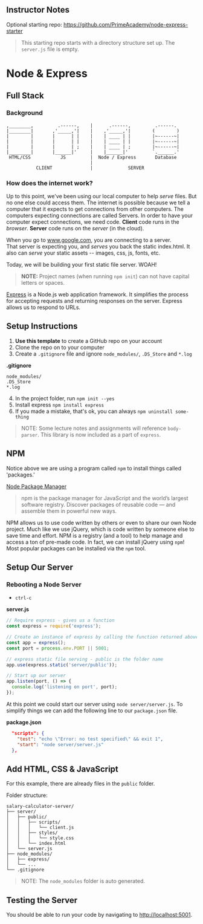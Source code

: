 ## Instructor Notes
Optional starting repo: https://github.com/PrimeAcademy/node-express-starter

> This starting repo starts with a directory structure set up. The `server.js` file is empty.

# Node & Express

## Full Stack

### Background


```
,________,         .------,    |      .------,         .------.
|________|       ,'_____,'|    |    ,'_____,'|        (        )
|        |       |      | |    |    | ____ | |        |~------~|
|        |       |      | |    |    | ____ | |        |~------~|
|        |       |      | ;    |    | ____ | ;        |~------~|
|________|       |______|'     |    |______|'         `.______.'
 HTML/CSS           JS         |  Node / Express       Database
                               |                   
           CLIENT              |             SERVER           
```

### How does the internet work?
Up to this point, we've been using our local computer to help *serve* files. But no one else could access them. 
The internet is possible because we tell a computer that it expects to get connections from other computers. 
The computers expecting connections are called Servers. 
In order to have your computer expect connections, we need code.
**Client** code runs in the _browser_. **Server** code runs on the _server_ (in the cloud).

When you go to www.google.com, you are connecting to a server.  
That server is expecting you, and *serves* you back the static index.html. 
It also can *serve* your static assets -- images, css, js, fonts, etc. 

Today, we will be building your first static file server. WOAH!


> **NOTE:** Project names (when running `npm init`) can not have capital letters or spaces.

[Express](https://expressjs.com/) is a Node.js web application framework. It simplifies the process for accepting requests and returning responses on the server. Express allows us to respond to URLs.

## Setup Instructions

1. **Use this template** to create a GitHub repo on your account
2. Clone the repo on to your computer
3. Create a `.gitignore` file and ignore `node_modules/`, `.DS_Store` and `*.log`
  
  **.gitignore**

  ```
  node_modules/
  .DS_Store
  *.log
  ```

4. In the project folder, run `npm init --yes`
5. Install express `npm install express`
6. If you made a mistake, that's ok, you can always `npm uninstall some-thing`

> NOTE: Some lecture notes and assignments will reference `body-parser`. This library is now included as a part of `express`.

## NPM

Notice above we are using a program called `npm` to install things called 'packages.'

[Node Package Manager](https://www.npmjs.com/) 

>npm is the package manager for JavaScript and the world’s largest software registry. Discover packages of reusable code — and assemble them in powerful new ways.

NPM allows us to use code written by others or even to share our own Node project. Much like we use jQuery, which is code written by someone else to save time and effort. NPM is a registry (and a tool) to help manage and access a ton of pre-made code. In fact, we can install jQuery using `npm`! Most popular packages can be installed via the `npm` tool.

## Setup Our Server

### Rebooting a Node Server
- `ctrl-c`

**server.js**

```JavaScript
// Require express - gives us a function
const express = require('express');

// Create an instance of express by calling the function returned above - gives us an object
const app = express();
const port = process.env.PORT || 5001;

// express static file serving - public is the folder name
app.use(express.static('server/public'));

// Start up our server
app.listen(port, () => {
  console.log('listening on port', port);
});
```

At this point we could start our server using `node server/server.js`. To simplify things we can add the following line to our `package.json` file.

**package.json**

```json
  "scripts": {
    "test": "echo \"Error: no test specified\" && exit 1",
    "start": "node server/server.js"
  },
```

## Add HTML, CSS & JavaScript

For this example, there are already files in the `public` folder.

Folder structure:

  ```
  salary-calculator-server/
  ├── server/
  │   ├── public/
  │   │   ├── scripts/
  │   │   │   └── client.js
  │   │   ├── styles/
  │   │   │   └── style.css
  │   │   └── index.html
  │   └── server.js
  ├── node_modules/
  │   ├── express/
  │   └── ...
  └── .gitignore
  ```

  > NOTE: The `node_modules` folder is auto generated.

## Testing the Server

You should be able to run your code by navigating to [http://localhost:5001](http://localhost:5001).


